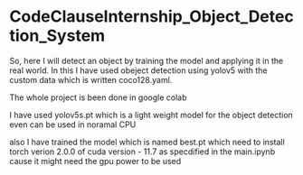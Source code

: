 # CodeClauseInternship_Object_Detection_System
So, here I will detect an object by training the model and applying it in the real world.
In this I have used obeject detection using yolov5 with the custom data which is written coco128.yaml.

The whole project is been done in google colab 

I have used yolov5s.pt which is a light weight model for the object detection even can be used in noramal CPU

also I have trained the model which is named best.pt which need to install torch verion 2.0.0 of cuda version - 11.7 as specdified in the main.ipynb cause it might need the gpu power to be used
